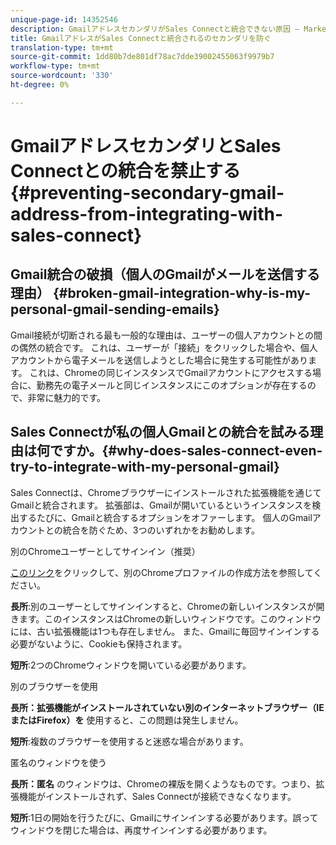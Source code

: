 ```yaml
---
unique-page-id: 14352546
description: GmailアドレスセカンダリがSales Connectと統合できない原因 — Marketto Docs — 製品ドキュメント
title: GmailアドレスがSales Connectと統合されるのセカンダリを防ぐ
translation-type: tm+mt
source-git-commit: 1dd80b7de801df78ac7dde39002455063f9979b7
workflow-type: tm+mt
source-wordcount: '330'
ht-degree: 0%

---
```



# GmailアドレスセカンダリとSales Connectとの統合を禁止する{#preventing-secondary-gmail-address-from-integrating-with-sales-connect}

## Gmail統合の破損（個人のGmailがメールを送信する理由） {#broken-gmail-integration-why-is-my-personal-gmail-sending-emails}

Gmail接続が切断される最も一般的な理由は、ユーザーの個人アカウントとの間の偶然の統合です。 これは、ユーザーが「接続」をクリックした場合や、個人アカウントから電子メールを送信しようとした場合に発生する可能性があります。 これは、Chromeの同じインスタンスでGmailアカウントにアクセスする場合に、勤務先の電子メールと同じインスタンスにこのオプションが存在するので、非常に魅力的です。

## Sales Connectが私の個人Gmailとの統合を試みる理由は何ですか。{#why-does-sales-connect-even-try-to-integrate-with-my-personal-gmail}

Sales Connectは、Chromeブラウザーにインストールされた拡張機能を通じてGmailと統合されます。 拡張部は、Gmailが開いているというインスタンスを検出するたびに、Gmailと統合するオプションをオファーします。 個人のGmailアカウントとの統合を防ぐため、3つのいずれかをお勧めします。

別のChromeユーザーとしてサインイン（推奨）

[このリンク](https://support.google.com/chrome/answer/2364824?hl=en)をクリックして、別のChromeプロファイルの作成方法を参照してください。

**長所**:別のユーザーとしてサインインすると、Chromeの新しいインスタンスが開きます。このインスタンスはChromeの新しいウィンドウです。このウィンドウには、古い拡張機能は1つも存在しません。 また、Gmailに毎回サインインする必要がないように、Cookieも保持されます。

**短所**:2つのChromeウィンドウを開いている必要があります。

別のブラウザーを使用

**長所：拡張機能がインストールされていない別のインターネットブラウザー（IEまたはFirefox）を** 使用すると、この問題は発生しません。

**短所**:複数のブラウザーを使用すると迷惑な場合があります。

匿名のウィンドウを使う

**長所：匿名** のウィンドウは、Chromeの裸版を開くようなものです。つまり、拡張機能がインストールされず、Sales Connectが接続できなくなります。

**短所**:1日の開始を行うたびに、Gmailにサインインする必要があります。誤ってウィンドウを閉じた場合は、再度サインインする必要があります。
